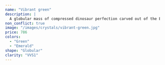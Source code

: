 ```yaml
---
name: "Vibrant green"
description: |
  A globular mass of compressed dinosaur perfection carved out of the Earth’s depths.
non_conflict: true
image: "/images/crystals/vibrant-green.jpg"
price: 786
colors:
  - "Green"
  - "Emerald"
shape: "Globular"
clarity: "VVS1"
---
```

